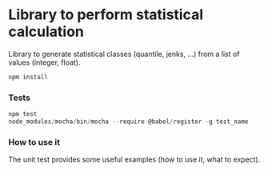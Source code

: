 # Library to perform statistical calculation

Library to generate statistical classes (quantile, jenks, ...) from a list of values (integer, float).

```js
npm install
```

### Tests
```js
npm test
node_modules/mocha/bin/mocha --require @babel/register -g test_name
```

### How to use it
The unit test provides some useful examples (how to use it, what to expect).
